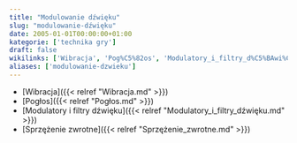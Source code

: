 ```yaml
---
title: "Modulowanie dźwięku"
slug: "modulowanie-dźwięku"
date: 2005-01-01T00:00:00+01:00
kategorie: ['technika gry']
draft: false
wikilinks: ['Wibracja', 'Pog%C5%82os', 'Modulatory_i_filtry_d%C5%BAwi%C4%99ku', 'Sprz%C4%99%C5%BCenie_zwrotne']
aliases: ['modulowanie-dzwieku']
---
```

  - [Wibracja]({{< relref "Wibracja.md" >}})
  - [Pogłos]({{< relref "Pogłos.md" >}})
  - [Modulatory i filtry
    dźwięku]({{< relref "Modulatory_i_filtry_dźwięku.md" >}})
  - [Sprzężenie zwrotne]({{< relref "Sprzężenie_zwrotne.md" >}})

